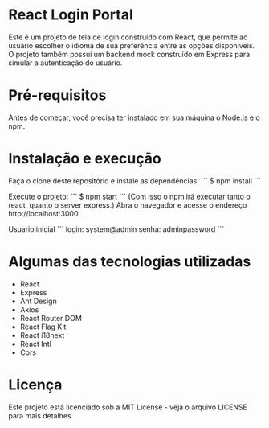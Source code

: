 # React Login Portal

Este é um projeto de tela de login construído com React, que permite ao usuário escolher o idioma de sua preferência entre as opções disponíveis. O projeto também possui um backend mock construído em Express para simular a autenticação do usuário.

# Pré-requisitos
Antes de começar, você precisa ter instalado em sua máquina o Node.js e o npm.

# Instalação e execução
Faça o clone deste repositório e instale as dependências:
´´´
$ npm install
´´´

Execute o projeto:
´´´
$ npm start
´´´
(Com isso o npm irá executar tanto o react, quanto o server express.)
Abra o navegador e acesse o endereço http://localhost:3000.

Usuario inicial
´´´
login: system@admin
senha: adminpassword
´´´

# Algumas das tecnologias utilizadas
 - React
 - Express
 - Ant Design
 - Axios
 - React Router DOM
 - React Flag Kit
 - React i18next
 - React Intl
 - Cors

# Licença
Este projeto está licenciado sob a MIT License - veja o arquivo LICENSE para mais detalhes.
